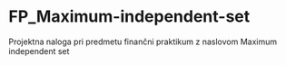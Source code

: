 # FP_Maximum-independent-set
Projektna naloga pri predmetu finančni praktikum z naslovom Maximum independent set
